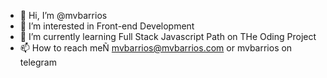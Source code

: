 - 👋 Hi, I’m @mvbarrios
- 👀 I’m interested in Front-end Development
- 🌱 I’m currently learning Full Stack Javascript Path on THe Oding Project
- 📫 How to reach meÑ mvbarrios@mvbarrios.com or mvbarrios on telegram

<!---
mvbarrios/mvbarrios is a ✨ special ✨ repository because its `README.md` (this file) appears on your GitHub profile.
You can click the Preview link to take a look at your changes.
--->
